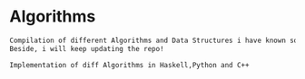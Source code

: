 # Algorithms

```sh
Compilation of different Algorithms and Data Structures i have known so far.
Beside, i will keep updating the repo!

```

```sh
Implementation of diff Algorithms in Haskell,Python and C++

```

